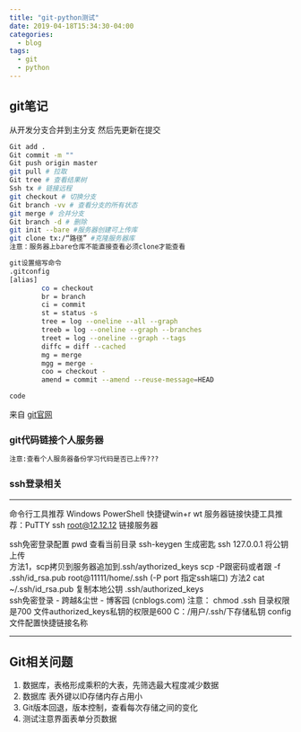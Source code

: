 ```yaml
---
title: "git-python测试"
date: 2019-04-18T15:34:30-04:00
categories:
  - blog
tags:
  - git
  - python
---
```


## git笔记

从开发分支合并到主分支  然后先更新在提交

```bash
Git add .
Git commit -m ""
Git push origin master
git pull # 拉取
Git tree # 查看结果树
Ssh tx # 链接远程
git checkout # 切换分支 
Git branch -vv # 查看分支的所有状态
git merge # 合并分支
Git branch -d # 删除
git init --bare #服务器创建可上传库
git clone tx:/“路径” #克隆服务器库
注意：服务器上bare仓库不能直接查看必须clone才能查看

git设置缩写命令
.gitconfig
[alias]
        co = checkout
        br = branch
        ci = commit
        st = status -s
        tree = log --oneline --all --graph
        treeb = log --oneline --graph --branches
        treet = log --oneline --graph --tags
        diffc = diff --cached
        mg = merge
        mgg = merge -
        coo = checkout -
        amend = commit --amend --reuse-message=HEAD

code
```

来自 [git官网](https://git-scm.com/book/zh/v2/Git-%E5%88%86%E6%94%AF-%E5%8F%98%E5%9F%BA)

### git代码链接个人服务器
```txt
注意:查看个人服务器备份学习代码是否已上传???
```
### ssh登录相关
***
命令行工具推荐 Windows PowerShell   快捷键win+r   wt
服务器链接快捷工具推荐：PuTTY
ssh root@12.12.12    链接服务器

ssh免密登录配置
pwd 查看当前目录
ssh-keygen  生成密匙
ssh 127.0.0.1
将公钥上传    
方法1，scp拷贝到服务器追加到.ssh/aythorized_keys       scp -P跟密码或者跟 -f .ssh/id_rsa.pub root@11111/home/.ssh (-P port  指定ssh端口)
方法2 cat ~/.ssh/id_rsa.pub   复制本地公钥
.ssh/authorized_keys    
ssh免密登录 - 跨越&尘世 - 博客园 (cnblogs.com)
注意：
chmod
.ssh 目录权限是700    文件authorized_keys私钥的权限是600
C：/用户/.ssh/下存储私钥
config文件配置快捷链接名称
***

## Git相关问题

1. 数据库，表格形成乘积的大表，先筛选最大程度减少数据
2. 数据库 表外键以ID存储内存占用小
3. Git版本回退，版本控制，查看每次存储之间的变化
4. 测试注意界面表单分页数据


